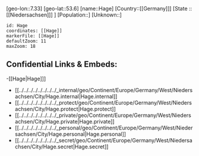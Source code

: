 ﻿---
location: [53.6,7.33]
mapzoom: [7,12] 
mapmarker: city 
type: City
tags:
- geo/City


SpocWebEntityId: 30696
isDeleted: false
confidential: public

---
[geo-lon::7.33]
[geo-lat::53.6]
[name::Hage]
[Country::[[Germany]]]
[State ::[[Niedersachsen]]] ]
[Population::]
[Unknown::]


```leaflet
id: Hage
coordinates: [[Hage]]
markerFile: [[Hage]]
defaultZoom: 11 
maxZoom: 18
```


## Confidential Links & Embeds: 
-[[Hage|Hage]]] 
- [[../../../../../../../../_internal/geo/Continent/Europe/Germany/West/Niedersachsen/City/Hage.internal|Hage.internal]] 
- [[../../../../../../../../_protect/geo/Continent/Europe/Germany/West/Niedersachsen/City/Hage.protect|Hage.protect]] 
- [[../../../../../../../../_private/geo/Continent/Europe/Germany/West/Niedersachsen/City/Hage.private|Hage.private]] 
- [[../../../../../../../../_personal/geo/Continent/Europe/Germany/West/Niedersachsen/City/Hage.personal|Hage.personal]] 
- [[../../../../../../../../_secret/geo/Continent/Europe/Germany/West/Niedersachsen/City/Hage.secret|Hage.secret]] 
